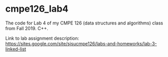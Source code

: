 # cmpe126_lab4
The code for Lab 4 of my CMPE 126 (data structures and algorithms) class from Fall 2019. C++.

Link to lab assignment description: https://sites.google.com/site/sjsucmpe126/labs-and-homeworks/lab-3-linked-list
